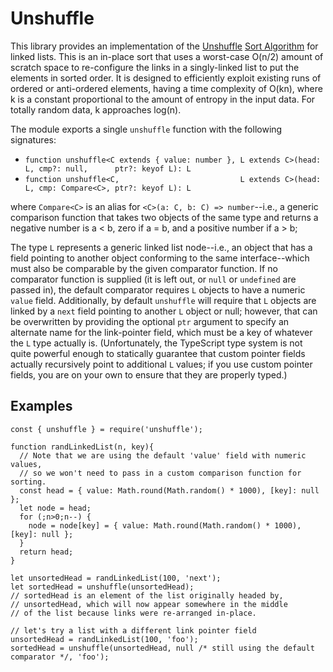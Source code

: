 Unshuffle
=========

This library provides an implementation of the [Unshuffle](http://tasneemrumy05.blogspot.com/2007/10/unshuffle-algorithm.html) [Sort Algorithm](https://www.askdbmgt.com/uploads/4/6/2/4/46246531/unshuffle.pdf) for linked lists. This is an in-place sort that uses a worst-case O(n/2) amount of scratch space to re-configure the links in a singly-linked list to put the elements in sorted order. It is designed to efficiently exploit existing runs of ordered or anti-ordered elements, having a time complexity of O(kn), where k is a constant proportional to the amount of entropy in the input data. For totally random data, k approaches log(n).

The module exports a single `unshuffle` function with the following signatures:

* `function unshuffle<C extends { value: number }, L extends C>(head: L, cmp?: null,      ptr?: keyof L): L`
* `function unshuffle<C,                           L extends C>(head: L, cmp: Compare<C>, ptr?: keyof L): L`

where `Compare<C>` is an alias for `<C>(a: C, b: C) => number`--i.e., a generic comparison function that takes two objects of the same type and returns a negative number is a < b, zero if a = b, and a positive number if a > b;

The type `L` represents a generic linked list node--i.e., an object that has a field pointing to another object conforming to the same interface--which must also be comparable by the given comparator function. If no comparator function is supplied (it is left out, or `null` or `undefined` are passed in), the default comparator requires `L` objects to have a numeric `value` field. Additionally, by default `unshuffle` will require that `L` objects are linked by a `next` field pointing to another `L` object or null; however, that can be overwritten by providing the optional `ptr` argument to specify an alternate name for the link-pointer field, which must be a key of whatever the `L` type actually is. (Unfortunately, the TypeScript type system is not quite powerful enough to statically guarantee that custom pointer fields actually recursively point to additional `L` values; if you use custom pointer fields, you are on your own to ensure that they are properly typed.)

Examples
--------
```
const { unshuffle } = require('unshuffle');

function randLinkedList(n, key){
  // Note that we are using the default 'value' field with numeric values,
  // so we won't need to pass in a custom comparison function for sorting.
  const head = { value: Math.round(Math.random() * 1000), [key]: null };
  let node = head;
  for (;n>0;n--) {
    node = node[key] = { value: Math.round(Math.random() * 1000), [key]: null };
  }
  return head;
}

let unsortedHead = randLinkedList(100, 'next');
let sortedHead = unshuffle(unsortedHead);
// sortedHead is an element of the list originally headed by,
// unsortedHead, which will now appear somewhere in the middle
// of the list because links were re-arranged in-place.

// let's try a list with a different link pointer field
unsortedHead = randLinkedList(100, 'foo');
sortedHead = unshuffle(unsortedHead, null /* still using the default comparator */, 'foo');
```
